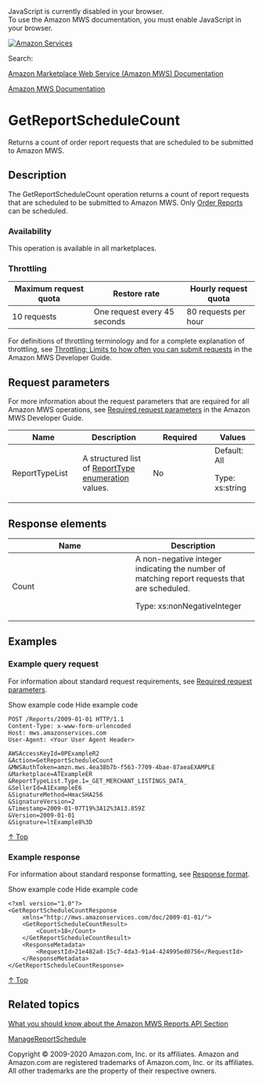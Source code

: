 <div id="MWSDX_noscript">

JavaScript is currently disabled in your browser.  
To use the Amazon MWS documentation, you must enable JavaScript in your
browser.

</div>

<div id="MWSDX_divtop">

[![Amazon
Services](https://images-na.ssl-images-amazon.com/images/G/08/mwsportal/fr_FR/amazonservices.gif "Amazon Services")](http://services.amazon.fr)

<div id="MWSDX_search">

<span id="MWSDX_searchlbl">Search:</span>

</div>

  
<span id="MWSDX_titlebar">[Amazon Marketplace Web Service (Amazon MWS)
Documentation](https://developer.amazonservices.fr/gp/mws/docs.html)</span>

</div>

<div id="MWSDX_divbottom">

<div id="MWSDX_divleft">

<div id="MWSDX_toc">

</div>

</div>

<div id="MWSDX_divright">

<div id="MWSDX_content">

<span id="MWSDX_breadcrumbs">[Amazon MWS
Documentation](https://developer.amazonservices.fr/gp/mws/docs.html)</span>

<div id="Reports_GetReportScheduleCount" class="nested0">

# GetReportScheduleCount

<div class="body">

<span class="ph">Returns a count of order report requests that are
scheduled to be submitted to <span class="ph">Amazon MWS</span>.</span>

</div>

<div id="Description" class="topic concept nested1">

## Description

<div class="body conbody">

The <span id="Description__GetReportScheduleCount"
class="keyword apiname">GetReportScheduleCount</span> operation returns
a count of report requests that are scheduled to be submitted to <span
class="ph">Amazon MWS</span>. Only
<a href="Reports_ReportType.md#ReportTypeCategories__OrderReports" class="xref">Order Reports</a>
can be scheduled.

<div class="section">

### Availability

This operation is available in all marketplaces.

</div>

<div class="section">

### Throttling

<div class="p">

<div class="tablenoborder">

| Maximum request quota | Restore rate                 | Hourly request quota |
|-----------------------|------------------------------|----------------------|
| 10 requests           | One request every 45 seconds | 80 requests per hour |

</div>

<span class="ph">For definitions of throttling terminology and for a
complete explanation of throttling, see
<a href="../dev_guide/DG_Throttling.md" class="xref">Throttling: Limits to how often you can submit requests</a>
in the <span class="ph">Amazon MWS Developer Guide</span>.</span>

</div>

</div>

</div>

</div>

<div id="RequestParameters" class="topic reference nested1">

## Request parameters

<div class="body refbody">

<div class="section">

<span class="ph">For more information about the request parameters that
are required for all <span class="ph">Amazon MWS</span> operations, see
<a href="../dev_guide/DG_RequiredRequestParameters.md" class="xref">Required request parameters</a>
in the <span class="ph">Amazon MWS Developer Guide</span>.</span>

</div>

<div class="tablenoborder">

<table id="RequestParameters__RequestParametersTable" class="table" data-cellpadding="4" data-cellspacing="0" data-summary="" data-frame="border" data-border="1" data-rules="all">
<colgroup>
<col style="width: 25%" />
<col style="width: 25%" />
<col style="width: 25%" />
<col style="width: 25%" />
</colgroup>
<thead class="thead" data-align="left">
<tr class="header row">
<th id="d285905e181" class="entry" data-valign="top" width="28.57142857142857%">Name</th>
<th id="d285905e184" class="entry" data-valign="top" width="28.57142857142857%">Description</th>
<th id="d285905e187" class="entry" data-valign="top" width="14.285714285714285%">Required</th>
<th id="d285905e190" class="entry" data-valign="top" width="28.57142857142857%">Values</th>
</tr>
</thead>
<tbody class="tbody">
<tr id="RequestParameters__parm_ReportTypeList" class="odd row">
<td class="entry" data-valign="top" width="28.57142857142857%" headers="d285905e181 "><span class="keyword parmname">ReportTypeList</span></td>
<td class="entry" data-valign="top" width="28.57142857142857%" headers="d285905e184 "><span class="ph">A structured list of <a href="Reports_ReportType.md" class="xref" title="An enumeration of the types of reports that can be requested from Amazon MWS.">ReportType enumeration</a> values.</span></td>
<td class="entry" data-valign="top" width="14.285714285714285%" headers="d285905e187 ">No</td>
<td class="entry" data-valign="top" width="28.57142857142857%" headers="d285905e190 ">Default: All
<p><span class="ph">Type: xs:string</span></p></td>
</tr>
</tbody>
</table>

</div>

</div>

</div>

<div id="ResponseElements" class="topic reference nested1">

## Response elements

<div class="body refbody">

<div class="tablenoborder">

<table id="ResponseElements__ResponseElementsTable" class="table" data-cellpadding="4" data-cellspacing="0" data-summary="" data-frame="border" data-border="1" data-rules="all">
<colgroup>
<col style="width: 50%" />
<col style="width: 50%" />
</colgroup>
<thead class="thead" data-align="left">
<tr class="header row">
<th id="d285905e256" class="entry" data-valign="top" width="50%">Name</th>
<th id="d285905e259" class="entry" data-valign="top" width="50%">Description</th>
</tr>
</thead>
<tbody class="tbody">
<tr class="odd row">
<td class="entry" data-valign="top" width="50%" headers="d285905e256 "><span class="keyword parmname">Count</span></td>
<td class="entry" data-valign="top" width="50%" headers="d285905e259 ">A non-negative integer indicating the number of matching report requests that are scheduled.
<p><span class="ph">Type: xs:nonNegativeInteger</span></p></td>
</tr>
</tbody>
</table>

</div>

</div>

</div>

<div id="Examples" class="topic reference nested1">

## Examples

<div class="body refbody">

<div class="section">

### Example query request

<span class="ph">For information about standard request requirements,
see
<a href="../dev_guide/DG_RequiredRequestParameters.md" class="xref">Required request parameters</a>.</span>

<span class="ph expander"> <span class="keyword parmname xshow">Show
example code</span> <span class="keyword parmname xhide">Hide example
code</span> </span>

<div class="sectiondiv content">

``` pre
POST /Reports/2009-01-01 HTTP/1.1
Content-Type: x-www-form-urlencoded
Host: mws.amazonservices.com
User-Agent: <Your User Agent Header>

AWSAccessKeyId=0PExampleR2
&Action=GetReportScheduleCount
&MWSAuthToken=amzn.mws.4ea38b7b-f563-7709-4bae-87aeaEXAMPLE
&Marketplace=ATExampleER
&ReportTypeList.Type.1=_GET_MERCHANT_LISTINGS_DATA_
&SellerId=A1ExampleE6
&SignatureMethod=HmacSHA256
&SignatureVersion=2
&Timestamp=2009-01-07T19%3A12%3A13.859Z
&Version=2009-01-01
&Signature=ltExample8%3D
```

<a href="#Examples" class="xref">↑ Top</a>

</div>

</div>

<div class="section">

### Example response

<span class="ph">For information about standard response formatting, see
<a href="../dev_guide/DG_ResponseFormat.md" class="xref">Response format</a>.</span>

<span class="ph expander"> <span class="keyword parmname xshow">Show
example code</span> <span class="keyword parmname xhide">Hide example
code</span> </span>

<div class="sectiondiv content">

``` pre
<?xml version="1.0"?>
<GetReportScheduleCountResponse
    xmlns="http://mws.amazonservices.com/doc/2009-01-01/">
    <GetReportScheduleCountResult>
        <Count>18</Count>
    </GetReportScheduleCountResult>
    <ResponseMetadata>
        <RequestId>21e482a8-15c7-4da3-91a4-424995ed0756</RequestId>
    </ResponseMetadata>
</GetReportScheduleCountResponse>
```

<a href="#Examples" class="xref">↑ Top</a>

</div>

</div>

</div>

</div>

<div id="RelatedActions" class="topic nested1">

## Related topics

<div class="body">

<a href="../reports/Reports_Overview.md" class="xref">What you should know about the Amazon MWS Reports API Section</a>

<a href="Reports_ManageReportSchedule.md" class="xref" title="Creates, updates, or deletes a report request schedule for a specified report type.">ManageReportSchedule</a>

</div>

</div>

</div>

<div id="MWSDX_footer">

Copyright © 2009-2020 Amazon.com, Inc. or its affiliates. Amazon and
Amazon.com are registered trademarks of Amazon.com, Inc. or its
affiliates. All other trademarks are the property of their respective
owners.

</div>

</div>

</div>

<div style="clear: both;">

</div>

</div>
